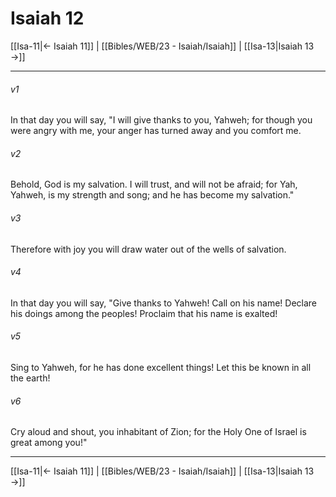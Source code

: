 # Isaiah 12

[[Isa-11|← Isaiah 11]] | [[Bibles/WEB/23 - Isaiah/Isaiah]] | [[Isa-13|Isaiah 13 →]]
***



###### v1 
In that day you will say, "I will give thanks to you, Yahweh; for though you were angry with me, your anger has turned away and you comfort me. 

###### v2 
Behold, God is my salvation. I will trust, and will not be afraid; for Yah, Yahweh, is my strength and song; and he has become my salvation." 

###### v3 
Therefore with joy you will draw water out of the wells of salvation. 

###### v4 
In that day you will say, "Give thanks to Yahweh! Call on his name! Declare his doings among the peoples! Proclaim that his name is exalted! 

###### v5 
Sing to Yahweh, for he has done excellent things! Let this be known in all the earth! 

###### v6 
Cry aloud and shout, you inhabitant of Zion; for the Holy One of Israel is great among you!"

***
[[Isa-11|← Isaiah 11]] | [[Bibles/WEB/23 - Isaiah/Isaiah]] | [[Isa-13|Isaiah 13 →]]
